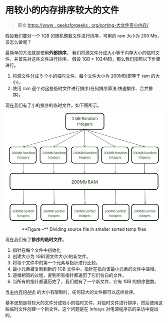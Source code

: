 # 用较小的内存排序较大的文件

> 原文:[https://www . geeksforgeeks . org/sorting-大文件带小内存/](https://www.geeksforgeeks.org/sorting-larger-file-with-smaller-ram/)

假设我们要对一个 1GB 的随机整数文件进行排序，可用的 ram 大小为 200 Mb，该怎么做呢？

最简单的方法就是使用**外部排序**。
我们将源文件分成大小等于内存大小的临时文件，并首先对这些文件进行排序。
假设 1GB = 1024MB，那么我们按照以下步骤进行。

1.  将源文件分成 5 个小的临时文件，每个文件大小为 200MB(即等于 ram 的大小)。
2.  使用 ram 逐个对这些临时文件进行排序(任何排序算法:快速排序、合并排序)。

现在我们有了小的排序的临时文件，如下图所示。

![](img/06b41827bfff63eddd9bf5ff3797290b.png)

<center>**Figure –** Dividing source file in smaller sorted temp files</center>

现在我们有了**排序的临时文件**。

1.  指针在每个文件中初始化
2.  创建大小为 1GB(源文件大小)的新文件。
3.  将每个文件中的第一个元素与指针进行比较。
4.  最小元素被复制到新的 1GB 文件中，指针在指向该最小元素的文件中递增。
5.  遵循相同的过程，直到所有指针都遍历了它们各自的文件。
6.  当所有的指针都遍历完了，我们就有了一个新文件，它有 1GB 的排序整数。

当[主内存(RAM)](https://www.geeksforgeeks.org/different-types-ram-random-access-memory/) 的大小有限制时，任何较大的文件都可以这样排序。

基本思想是将较大的文件分成较小的临时文件，对临时文件进行排序，然后使用这些临时文件创建一个新文件。这个问题是在 Infosys 对电源程序员的采访中提出的。